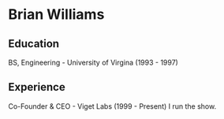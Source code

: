 # Brian Williams

## Education
BS, Engineering - University of Virgina (1993 - 1997)

## Experience
Co-Founder & CEO - Viget Labs (1999 - Present)
    I run the show.
